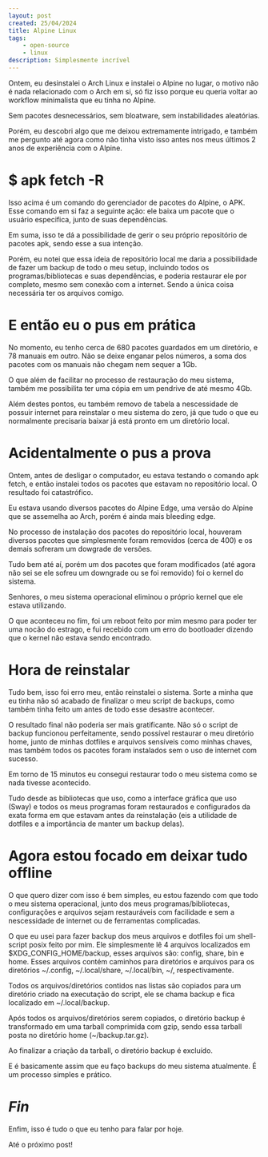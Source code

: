 ```yaml
---
layout: post
created: 25/04/2024
title: Alpine Linux
tags:
    - open-source
    - linux
description: Simplesmente incrível
---
```

<p>Ontem, eu desinstalei o Arch Linux e instalei o Alpine no lugar, o motivo
não é nada relacionado com o Arch em si, só fiz isso porque eu queria voltar ao
workflow minimalista que eu tinha no Alpine.</p> <p>Sem pacotes desnecessários,
sem bloatware, sem instabilidades aleatórias.</p> <p>Porém, eu descobri algo
que me deixou extremamente intrigado, e também me pergunto até agora como não
tinha visto isso antes nos meus últimos 2 anos de experiência com o Alpine.</p>
<h1>$ apk fetch -R</h1> <p>Isso acima é um comando do gerenciador de pacotes do
Alpine, o APK. Esse comando em si faz a seguinte ação: ele baixa um pacote que
o usuário especifica, junto de suas dependências.</p> <p>Em suma, isso te dá a
possibilidade de gerir o seu próprio repositório de pacotes apk, sendo esse a
sua intenção.</p> <p>Porém, eu notei que essa ideia de repositório local me
daria a possibilidade de fazer um backup de todo o meu setup, incluindo todos
os programas/bibliotecas e suas dependências, e poderia restaurar ele por
completo, mesmo sem conexão com a internet. Sendo a única coisa necessária ter
os arquivos comigo.</p> <h1>E então eu o pus em prática</h1> <p>No momento, eu
tenho cerca de 680 pacotes guardados em um diretório, e 78 manuais em outro.
Não se deixe enganar pelos números, a soma dos pacotes com os manuais não
chegam nem sequer a 1Gb.</p> <p>O que além de facilitar no processo de
restauração do meu sistema, também me possibilita ter uma cópia em um pendrive
de até mesmo 4Gb.</p> <p>Além destes pontos, eu também removo de tabela a
nescessidade de possuir internet para reinstalar o meu sistema do zero, já que
tudo o que eu normalmente precisaria baixar já está pronto em um diretório
local.</p> <h1>Acidentalmente o pus a prova</h1> <p>Ontem, antes de desligar o
computador, eu estava testando o comando apk fetch, e então instalei todos os
pacotes que estavam no repositório local. O resultado foi catastrófico.</p>
<p>Eu estava usando diversos pacotes do Alpine Edge, uma versão do Alpine que
se assemelha ao Arch, porém é ainda mais bleeding edge.</p> <p>No processo de
instalação dos pacotes do repositório local, houveram diversos pacotes que
simplesmente foram removidos (cerca de 400) e os demais sofreram um dowgrade de
versões.</p> <p>Tudo bem até aí, porém um dos pacotes que foram modificados
(até agora não sei se ele sofreu um downgrade ou se foi removido) foi o kernel
do sistema.</p> <p>Senhores, o meu sistema operacional eliminou o próprio
kernel que ele estava utilizando.</p> <p>O que aconteceu no fim, foi um reboot
feito por mim mesmo para poder ter uma nocão do estrago, e fui recebido com um
erro do bootloader dizendo que o kernel não estava sendo encontrado.</p>
<h1>Hora de reinstalar</h1> <p>Tudo bem, isso foi erro meu, então reinstalei o
sistema. Sorte a minha que eu tinha não só acabado de finalizar o meu script de
backups, como também tinha feito um antes de todo esse desastre acontecer.</p>
<p>O resultado final não poderia ser mais gratificante. Não só o script de
backup funcionou perfeitamente, sendo possível restaurar o meu diretório home,
junto de minhas dotfiles e arquivos sensíveis como minhas chaves, mas também
todos os pacotes foram instalados sem o uso de internet com sucesso.</p> <p>Em
torno de 15 minutos eu consegui restaurar todo o meu sistema como se nada
tivesse acontecido.</p> <p>Tudo desde as bibliotecas que uso, como a interface
gráfica que uso (Sway) e todos os meus programas foram restaurados e
configurados da exata forma em que estavam antes da reinstalação (eis a
utilidade de dotfiles e a importância de manter um backup delas).</p> <h1>Agora
estou focado em deixar tudo offline</h1> <p>O que quero dizer com isso é bem
simples, eu estou fazendo com que todo o meu sistema operacional, junto dos
meus programas/bibliotecas, configurações e arquivos sejam restauráveis com
facilidade e sem a nescessidade de internet ou de ferramentas complicadas.</p>
<p>O que eu usei para fazer backup dos meus arquivos e dotfiles foi um
shell-script posix feito por mim. Ele simplesmente lê 4 arquivos localizados em
$XDG_CONFIG_HOME/backup, esses arquivos são: config, share, bin e home. Esses
arquivos contém caminhos para diretórios e arquivos para os diretórios
~/.config, ~/.local/share, ~/.local/bin, ~/, respectivamente.</p> <p>Todos os
arquivos/diretórios contidos nas listas são copiados para um diretório criado
na executação do script, ele se chama backup e fica localizado em
~/.local/backup.</p> <p>Após todos os arquivos/diretórios serem copiados, o
diretório backup é transformado em uma tarball comprimida com gzip, sendo essa
tarball posta no diretório home (~/backup.tar.gz).</p> <p>Ao finalizar a
criação da tarball, o diretório backup é excluído.</p> <p>E é basicamente assim
que eu faço backups do meu sistema atualmente. É um processo simples e
prático.</p> <h1><em>Fin</em></h1> <p>Enfim, isso é tudo o que eu tenho para
falar por hoje.</p> <p>Até o próximo post!</p>
